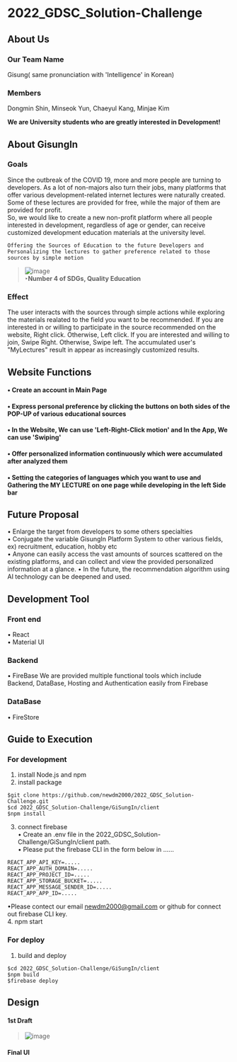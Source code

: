 # 2022_GDSC_Solution-Challenge
## About Us
### Our Team Name
Gisung( same pronunciation with 'Intelligence' in Korean) 
### Members
Dongmin Shin, Minseok Yun, Chaeyul Kang, Minjae Kim         

**We are University students who are greatly interested in Development!** 

## About GisungIn
### Goals
Since the outbreak of the COVID 19, more and more people are turning to developers. As a lot of non-majors also turn their jobs, many platforms that offer various development-related internet lectures were naturally created. Some of these lectures are provided for free, while the major of them are provided for profit.     
So, we would like to create a new non-profit platform where all people interested in development, regardless of age or gender, can receive customized development education materials at the university level.
```
Offering the Sources of Education to the future Developers and Personalizing the lectures to gather preference related to those sources by simple motion
```
> ![image](https://user-images.githubusercontent.com/91933277/159130322-5d9f8fd4-bd6f-4b79-87dc-92eee764874a.png)     
**‣Number 4 of SDGs, Quality Education**  

### Effect
The user interacts with the sources through simple actions while exploring the materials realated to the field you want to be recommended.
If you are interested in or willing to participate in the source recommended on the website, Right click. Otherwise, Left click. If you are interested and willing to join, Swipe Right. Otherwise, Swipe left. The accumulated user's "MyLectures" result in appear as increasingly customized results.


## Website Functions
#### • Create an account in Main Page
#### • Express personal preference by clicking the buttons on both sides of the POP-UP of various educational sources
#### • In the Website, We can use 'Left-Right-Click motion' and In the App, We can use 'Swiping'
#### • Offer personalized information continuously which were accumulated after analyzed them
#### • Setting the categories of languages which you want to use and Gathering the MY LECTURE on one page while developing in the left Side bar

       
## Future Proposal
• Enlarge the target from developers to some others specialties      
• Conjugate the variable GisungIn Platform System to other various fields, ex) recruitment, education, hobby etc             
• Anyone can easily access the vast amounts of sources scattered on the existing platforms, and can collect and view the provided personalized information at a glance.
• In the future, the recommendation algorithm using AI technology can be deepened and used.

## Development Tool
### Front end
• React       
• Material UI
### Backend  
• FireBase
We are provided multiple functional tools which include Backend, DataBase, Hosting and Authentication easily from Firebase
### DataBase 
• FireStore     

## Guide to Execution
### For development
1. install Node.js and npm
2. install package
```
$git clone https://github.com/newdm2000/2022_GDSC_Solution-Challenge.git
$cd 2022_GDSC_Solution-Challenge/GiSungIn/client
$npm install
```
3. connect firebase   
• Create an .env file in the 2022_GDSC_Solution-Challenge/GiSungIn/client path.    
• Please put the firebase CLI in the form below in ......      
```
REACT_APP_API_KEY=.....
REACT_APP_AUTH_DOMAIN=.....
REACT_APP_PROJECT_ID=.....
REACT_APP_STORAGE_BUCKET=.....
REACT_APP_MESSAGE_SENDER_ID=.....
REACT_APP_APP_ID=.....
```
•Please contect our email newdm2000@gmail.com or github for connect out firebase CLI key.      
4. npm start
### For deploy
1. build and deploy
```
$cd 2022_GDSC_Solution-Challenge/GiSungIn/client
$npm build
$firebase deploy
```


## Design
#### 1st Draft 
> ![image](https://user-images.githubusercontent.com/91933277/159130051-ffce077b-92db-429b-9538-ed7e709ddbcc.png)
#### Final UI
>
